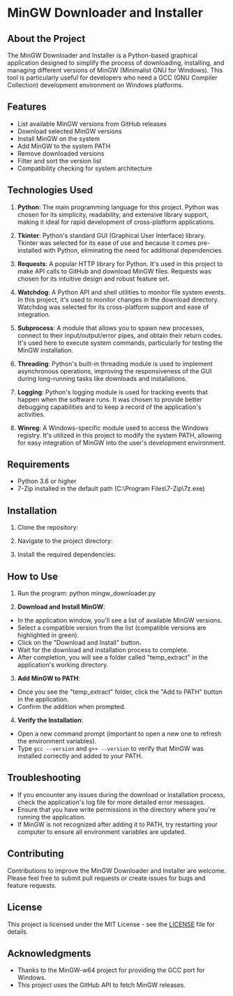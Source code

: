 # MinGW Downloader and Installer

## About the Project

The MinGW Downloader and Installer is a Python-based graphical application designed to simplify the process of downloading, installing, and managing different versions of MinGW (Minimalist GNU for Windows). This tool is particularly useful for developers who need a GCC (GNU Compiler Collection) development environment on Windows platforms.

## Features

- List available MinGW versions from GitHub releases
- Download selected MinGW versions
- Install MinGW on the system
- Add MinGW to the system PATH
- Remove downloaded versions
- Filter and sort the version list
- Compatibility checking for system architecture

## Technologies Used

1. **Python**: The main programming language for this project. Python was chosen for its simplicity, readability, and extensive library support, making it ideal for rapid development of cross-platform applications.

2. **Tkinter**: Python's standard GUI (Graphical User Interface) library. Tkinter was selected for its ease of use and because it comes pre-installed with Python, eliminating the need for additional dependencies.

3. **Requests**: A popular HTTP library for Python. It's used in this project to make API calls to GitHub and download MinGW files. Requests was chosen for its intuitive design and robust feature set.

4. **Watchdog**: A Python API and shell utilities to monitor file system events. In this project, it's used to monitor changes in the download directory. Watchdog was selected for its cross-platform support and ease of integration.

5. **Subprocess**: A module that allows you to spawn new processes, connect to their input/output/error pipes, and obtain their return codes. It's used here to execute system commands, particularly for testing the MinGW installation.

6. **Threading**: Python's built-in threading module is used to implement asynchronous operations, improving the responsiveness of the GUI during long-running tasks like downloads and installations.

7. **Logging**: Python's logging module is used for tracking events that happen when the software runs. It was chosen to provide better debugging capabilities and to keep a record of the application's activities.

8. **Winreg**: A Windows-specific module used to access the Windows registry. It's utilized in this project to modify the system PATH, allowing for easy integration of MinGW into the user's development environment.

## Requirements

- Python 3.6 or higher
- 7-Zip installed in the default path (C:\Program Files\7-Zip\7z.exe)

## Installation

1. Clone the repository:

2. Navigate to the project directory:

3. Install the required dependencies:


## How to Use

1. Run the program: python mingw_downloader.py

2. **Download and Install MinGW**:
- In the application window, you'll see a list of available MinGW versions.
- Select a compatible version from the list (compatible versions are highlighted in green).
- Click on the "Download and Install" button.
- Wait for the download and installation process to complete.
- After completion, you will see a folder called "temp_extract" in the application's working directory.

3. **Add MinGW to PATH**:
- Once you see the "temp_extract" folder, click the "Add to PATH" button in the application.
- Confirm the addition when prompted.

4. **Verify the Installation**:
- Open a new command prompt (important to open a new one to refresh the environment variables).
- Type `gcc --version` and `g++ --version` to verify that MinGW was installed correctly and added to your PATH.

## Troubleshooting

- If you encounter any issues during the download or installation process, check the application's log file for more detailed error messages.
- Ensure that you have write permissions in the directory where you're running the application.
- If MinGW is not recognized after adding it to PATH, try restarting your computer to ensure all environment variables are updated.

## Contributing

Contributions to improve the MinGW Downloader and Installer are welcome. Please feel free to submit pull requests or create issues for bugs and feature requests.

## License

This project is licensed under the MIT License - see the [LICENSE](LICENSE) file for details.

## Acknowledgments

- Thanks to the MinGW-w64 project for providing the GCC port for Windows.
- This project uses the GitHub API to fetch MinGW releases.
